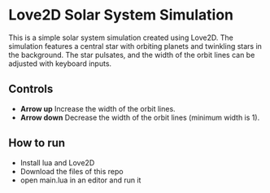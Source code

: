 # Love2D Solar System Simulation

This is a simple solar system simulation created using Love2D. The simulation features a central star with orbiting planets and twinkling stars in the background. The star pulsates, and the width of the orbit lines can be adjusted with keyboard inputs.

## Controls
- **Arrow up** Increase the width of the orbit lines.
- **Arrow down** Decrease the width of the orbit lines (minimum width is 1).

## How to run 
- Install lua and Love2D
- Download the files of this repo
- open main.lua in an editor and run it
